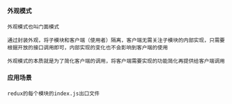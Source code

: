 #### 外观模式

    外观模式也叫门面模式

    通过封装外观，将子模块和客户端（使用者）隔离，客户端无需关注子模块的内部实现，只需要根据开放的接口调用即可，内部实现的变化也不会影响到客户端的使用

    外观模式的本质就是为了简化客户端的调用，将客户端需要实现的功能简化再提供给客户端调用

#### 应用场景

    redux的每个模块的index.js出口文件
